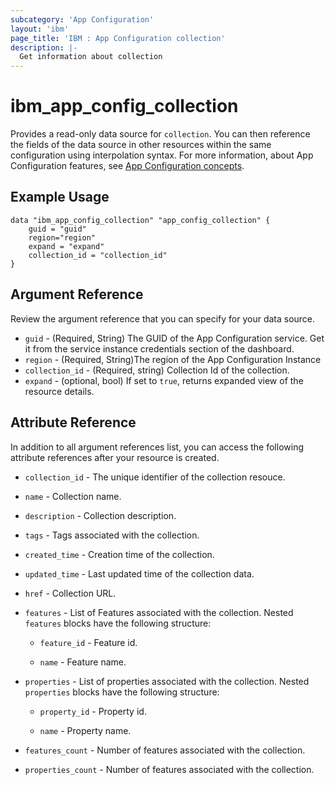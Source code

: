 ```yaml
---
subcategory: 'App Configuration'
layout: 'ibm'
page_title: 'IBM : App Configuration collection'
description: |-
  Get information about collection
---
```


# ibm_app_config_collection

Provides a read-only data source for `collection`. You can then reference the fields of the data source in other resources within the same configuration using interpolation syntax.  For more information, about App Configuration features, see [App Configuration concepts](https://cloud.ibm.com//docs/app-configuration?topic=app-configuration-ac-overview).

## Example Usage

```hcl
data "ibm_app_config_collection" "app_config_collection" {
	guid = "guid"
    region="region"
	expand = "expand"
	collection_id = "collection_id"
}
```

## Argument Reference

Review the argument reference that you can specify for your data source.

- `guid` - (Required, String) The GUID of the App Configuration service. Get it from the service instance credentials section of the dashboard.
- `region` - (Required, String)The region of the App Configuration Instance
- `collection_id` - (Required, string) Collection Id of the collection.
- `expand` - (optional, bool) If set to `true`, returns expanded view of the resource details.

## Attribute Reference

In addition to all argument references list, you can access the following attribute references after your resource is created.

- `collection_id` - The unique identifier of the collection resouce.

- `name` - Collection name.

- `description` - Collection description.

- `tags` - Tags associated with the collection.

- `created_time` - Creation time of the collection.

- `updated_time` - Last updated time of the collection data.

- `href` - Collection URL.

- `features` - List of Features associated with the collection. Nested `features` blocks have the following structure:

    - `feature_id` - Feature id.

    - `name` - Feature name.

- `properties` - List of properties associated with the collection. Nested `properties` blocks have the following structure:

    - `property_id` - Property id.

    - `name` - Property name.

- `features_count` - Number of features associated with the collection.

- `properties_count` - Number of features associated with the collection.